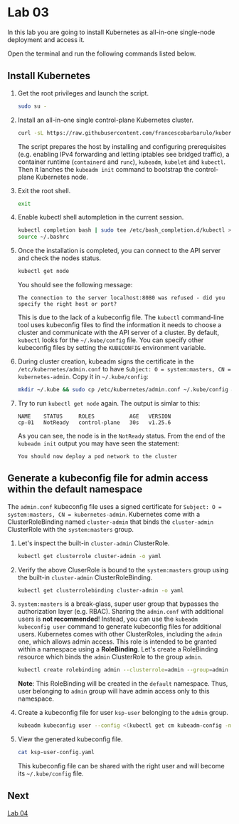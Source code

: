 # Lab 03

In this lab you are going to install Kubernetes as all-in-one single-node deployment and access it.

Open the terminal and run the following commands listed below.

## Install Kubernetes

1. Get the root privileges and launch the script.

    ```sh
    sudo su -
    ```

2. Install an all-in-one single control-plane Kubernetes cluster.
    ```sh
    curl -sL https://raw.githubusercontent.com/francescobarbarulo/kubernetes-starter-pack/main/scripts/k8s-no-cni-install.sh | sh
    ```

    The script prepares the host by installing and configuring prerequisites (e.g. enabling IPv4 forwarding and letting iptables see bridged traffic), a container runtime (`containerd` and `runc`), `kubeadm`, `kubelet` and `kubectl`.
    Then it lanches the `kubeadm init` command to bootstrap the control-plane Kubernetes node.

3. Exit the root shell.

    ```sh
    exit
    ```

4. Enable kubectl shell autompletion in the current session.

    ```sh
    kubectl completion bash | sudo tee /etc/bash_completion.d/kubectl > /dev/null
    source ~/.bashrc
    ```

5. Once the installation is completed, you can connect to the API server and check the nodes status.

    ```sh
    kubectl get node
    ```

    You should see the following message:

    ```plaintext
    The connection to the server localhost:8080 was refused - did you specify the right host or port?
    ```

    This is due to the lack of a kubeconfig file. The `kubectl` command-line tool uses kubeconfig files to find the information it needs to choose a cluster and communicate with the API server of a cluster.
    By default, `kubectl` looks for the `~/.kube/config` file. You can specify other kubeconfig files by setting the `KUBECONFIG` environment variable. 
    
6. During cluster creation, kubeadm signs the certificate in the `/etc/kubernetes/admin.conf` to have `Subject: O = system:masters, CN = kubernetes-admin`. Copy it in `~/.kube/config`:

    ```sh
    mkdir ~/.kube && sudo cp /etc/kubernetes/admin.conf ~/.kube/config && sudo chown $USER:$USER ~/.kube/config
    ```

7. Try to run `kubectl get node` again. The output is simlar to this:

    ```plaintext
    NAME    STATUS     ROLES           AGE   VERSION
    cp-01   NotReady   control-plane   30s   v1.25.6
    ```

    As you can see, the node is in the `NotReady` status. From the end of the `kubeadm init` output you may have seen the statement:

    ```plaintext
    You should now deploy a pod network to the cluster
    ```

## Generate a kubeconfig file for admin access within the default namespace

 The `admin.conf` kubeconfig file uses a signed certificate for `Subject: O = system:masters, CN = kubernetes-admin`. Kubernetes come with a ClusterRoleBinding named `cluster-admin` that binds the `cluster-admin` ClusterRole with the `system:masters` group. 

 1. Let's inspect the built-in `cluster-admin` ClusterRole.

    ```sh
    kubectl get clusterrole cluster-admin -o yaml
    ```

2. Verify the above CluserRole is bound to the `system:masters` group using the built-in `cluster-admin` ClusterRoleBinding.

    ```sh
    kubectl get clusterrolebinding cluster-admin -o yaml
    ```

 3. `system:masters` is a break-glass, super user group that bypasses the authorization layer (e.g. RBAC). Sharing the `admin.conf` with additional users is **not recommended**! Instead, you can use the `kubeadm kubeconfig user` command to generate kubeconfig files for additional users. Kubernetes comes with other ClusterRoles, including the `admin` one, which allows admin access. This role is intended to be granted within a namespace using a **RoleBinding**. Let's create a RoleBinding resource which binds the `admin` ClusterRole to the group `admin`.

    ```sh
    kubectl create rolebinding admin --clusterrole=admin --group=admin
    ```

    **Note**: This RoleBinding will be created in the `default` namespace. Thus, user belonging to `admin` group will have admin access only to this namespace.

4. Create a kubeconfig file for user `ksp-user` belonging to the `admin` group.

    ```sh
    kubeadm kubeconfig user --config <(kubectl get cm kubeadm-config -n kube-system -o=jsonpath="{.data.ClusterConfiguration}") --org admin --client-name ksp-user > ksp-user-config.yaml
    ```

5. View the generated kubeconfig file.

    ```sh
    cat ksp-user-config.yaml
    ```

    This kubeconfig file can be shared with the right user and will become its `~/.kube/config` file.

## Next

[Lab 04](./lab04.md)